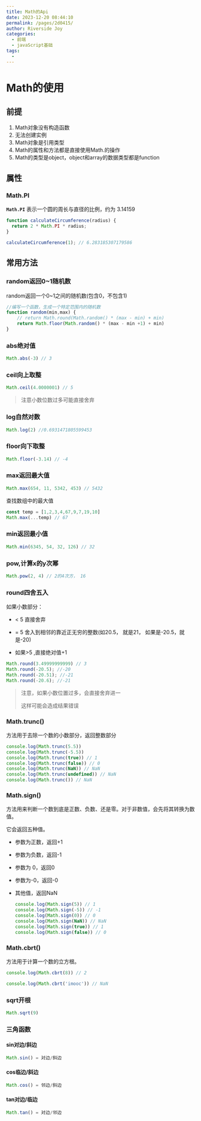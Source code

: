 ```yaml
---
title: Math的Api
date: 2023-12-20 08:44:10
permalink: /pages/2d0415/
author: Riverside Joy
categories:
  - 前端
  - javaScript基础
tags:
  - 
---
```

# Math的使用

## 前提

1. Math对象没有构造函数
2. 无法创建实例
3. Math对象是引用类型
4. Math的属性和方法都是直接使用Math.的操作
5. Math的类型是object，object和array的数据类型都是function

## 属性

### Math.PI

**`Math.PI`** 表示一个圆的周长与直径的比例，约为 3.14159

```js
function calculateCircumference(radius) {
  return 2 * Math.PI * radius;
}

calculateCircumference(1); // 6.283185307179586
```

## 常用方法

### random返回0~1随机数

random返回一个0~1之间的随机数(包含0，不包含1)

``` js
//编写一个函数，生成一个特定范围内的随机数
function random(min,max) {
    // return Math.round(Math.random() * (max - min) + min)
    return Math.floor(Math.random() * (max - min +1) + min)
}
```

### abs绝对值

```js
Math.abs(-3) // 3
```

### ceil向上取整

```js
Math.ceil(4.0000001) // 5
```

> 注意小数位数过多可能直接舍弃

### log自然对数

```js
Math.log(2) //0.6931471805599453
```

### floor向下取整

```js
Math.floor(-3.14) // -4
```

### max返回最大值

```js
Math.max(654, 11, 5342, 453) // 5432
```

查找数组中的最大值

```js
const temp = [1,2,3,4,67,9,7,19,10]
Math.max(...temp) // 67
```

### min返回最小值

```js
Math.min(6345, 54, 32, 126) // 32
```

### pow,计算x的y次幂

```js
Math.pow(2, 4) // 2的4次方， 16
```

### round四舍五入

如果小数部分：

- < 5 直接舍弃
-  = 5 舍入到相邻的靠近正无穷的整数(如20.5， 就是21， 如果是-20.5，就是-20)

- 如果>5 ,直接绝对值+1

```js
Math.round(3.49999999999) // 3
Math.round(-20.5); //-20
Math.round(-20.51); //-21
Math.round(-20.6); //-21
```

> 注意，如果小数位置过多，会直接舍弃进一
>
> 这样可能会造成结果错误

### Math.trunc()

方法用于去除一个数的小数部分，返回整数部分

```js
console.log(Math.trunc(5.5))
console.log(Math.trunc(-5.5))
console.log(Math.trunc(true)) // 1
console.log(Math.trunc(false)) // 0
console.log(Math.trunc(NaN)) // NaN
console.log(Math.trunc(undefined)) // NaN
console.log(Math.trunc()) // NaN
```

### Math.sign()

方法用来判断一个数到底是正数、负数、还是零。对于非数值，会先将其转换为数值。

它会返回五种值。

- 参数为正数，返回+1

- 参数为负数，返回-1

- 参数为 0，返回0

- 参数为-0，返回-0

- 其他值，返回NaN

  ```js
  console.log(Math.sign(5)) // 1
  console.log(Math.sign(-5)) // -1
  console.log(Math.sign(0)) // 0
  console.log(Math.sign(NaN)) // NaN
  console.log(Math.sign(true)) // 1
  console.log(Math.sign(false)) // 0
  ```

### Math.cbrt()

方法用于计算一个数的立方根。

```js
console.log(Math.cbrt(8)) // 2

console.log(Math.cbrt('imooc')) // NaN
```

### sqrt开根

```js
Math.sqrt(9)
```

### 三角函数

#### sin对边/斜边

```js
Math.sin() = 对边/斜边
```

#### cos临边/斜边

```js
Math.cos() = 邻边/斜边
```

#### tan对边/临边

```js
Math.tan() = 对边/邻边
```
